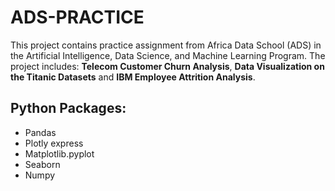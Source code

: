 # ADS-PRACTICE
This project contains practice assignment from Africa Data School (ADS) in the Artificial Intelligence, Data Science, and Machine Learning Program.
The project includes: **Telecom Customer Churn Analysis**, **Data Visualization on the Titanic Datasets** and **IBM Employee Attrition Analysis**. 

## Python Packages:

- Pandas
- Plotly express
- Matplotlib.pyplot
- Seaborn
- Numpy


